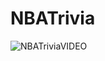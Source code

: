 # NBATrivia


![NBATriviaVIDEO](https://user-images.githubusercontent.com/52538852/65455039-5ba89d80-de14-11e9-9bd0-5e39054c77f1.gif)
